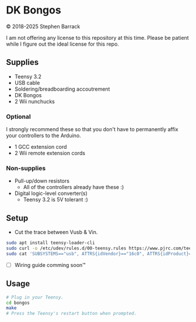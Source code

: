 # DK Bongos

&copy; 2018-2025 Stephen Barrack

I am not offering any license to this repository at this time. Please be patient while I figure out the ideal license for this repo.

## Supplies

* Teensy 3.2
* USB cable
* Soldering/breadboarding accoutrement
* DK Bongos
* 2 Wii nunchucks

### Optional

I strongly recommend these so that you don't have to permanently affix your controllers to the Arduino.

* 1 GCC extension cord
* 2 Wii remote extension cords

### Non-supplies

* Pull-up/down resistors
    * All of the controllers already have these :)
* Digital logic-level converter(s)
    * Teensy 3.2 is 5V tolerant :)

## Setup

* Cut the trace between Vusb & Vin.

```sh
sudo apt install teensy-loader-cli
sudo curl -o /etc/udev/rules.d/00-teensy.rules https://www.pjrc.com/teensy/00-teensy.rules
sudo cat 'SUBSYSTEMS=="usb", ATTRS{idVendor}=="16c0", ATTRS{idProduct}=="04[7-9]?", GOTO="nm_modem_probe_end"' >> /lib/udev/rules.d/77-nm-probe-modem-capabilities.rules
```

* [ ] Wiring guide comming soon™

## Usage

```sh
# Plug in your Teensy.
cd bongos
make
# Press the Teensy's restart button when prompted.
```
